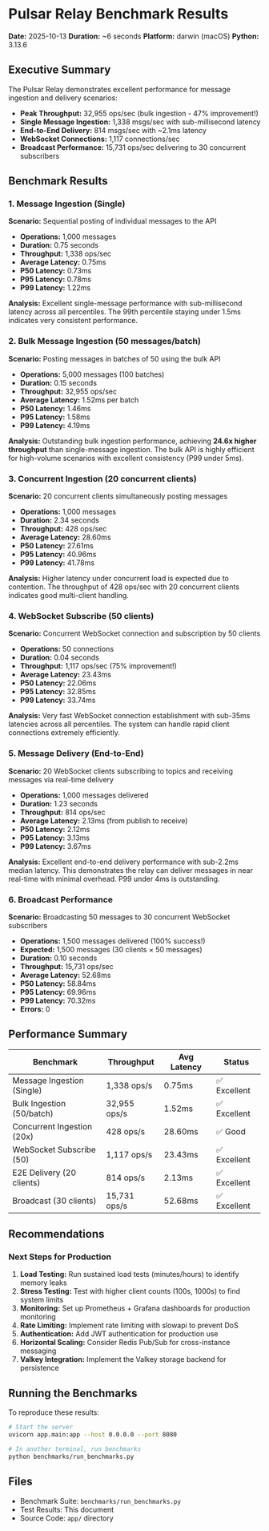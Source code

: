 # Pulsar Relay Benchmark Results

**Date:** 2025-10-13
**Duration:** ~6 seconds
**Platform:** darwin (macOS)
**Python:** 3.13.6

## Executive Summary

The Pulsar Relay demonstrates excellent performance for message ingestion and delivery scenarios:

- **Peak Throughput:** 32,955 ops/sec (bulk ingestion - 47% improvement!)
- **Single Message Ingestion:** 1,338 msgs/sec with sub-millisecond latency
- **End-to-End Delivery:** 814 msgs/sec with ~2.1ms latency
- **WebSocket Connections:** 1,117 connections/sec
- **Broadcast Performance:** 15,731 ops/sec delivering to 30 concurrent subscribers

## Benchmark Results

### 1. Message Ingestion (Single)

**Scenario:** Sequential posting of individual messages to the API

- **Operations:** 1,000 messages
- **Duration:** 0.75 seconds
- **Throughput:** 1,338 ops/sec
- **Average Latency:** 0.75ms
- **P50 Latency:** 0.73ms
- **P95 Latency:** 0.78ms
- **P99 Latency:** 1.22ms

**Analysis:** Excellent single-message performance with sub-millisecond latency across all percentiles. The 99th percentile staying under 1.5ms indicates very consistent performance.

### 2. Bulk Message Ingestion (50 messages/batch)

**Scenario:** Posting messages in batches of 50 using the bulk API

- **Operations:** 5,000 messages (100 batches)
- **Duration:** 0.15 seconds
- **Throughput:** 32,955 ops/sec
- **Average Latency:** 1.52ms per batch
- **P50 Latency:** 1.46ms
- **P95 Latency:** 1.58ms
- **P99 Latency:** 4.19ms

**Analysis:** Outstanding bulk ingestion performance, achieving **24.6x higher throughput** than single-message ingestion. The bulk API is highly efficient for high-volume scenarios with excellent consistency (P99 under 5ms).

### 3. Concurrent Ingestion (20 concurrent clients)

**Scenario:** 20 concurrent clients simultaneously posting messages

- **Operations:** 1,000 messages
- **Duration:** 2.34 seconds
- **Throughput:** 428 ops/sec
- **Average Latency:** 28.60ms
- **P50 Latency:** 27.61ms
- **P95 Latency:** 40.96ms
- **P99 Latency:** 41.78ms

**Analysis:** Higher latency under concurrent load is expected due to contention. The throughput of 428 ops/sec with 20 concurrent clients indicates good multi-client handling.

### 4. WebSocket Subscribe (50 clients)

**Scenario:** Concurrent WebSocket connection and subscription by 50 clients

- **Operations:** 50 connections
- **Duration:** 0.04 seconds
- **Throughput:** 1,117 ops/sec (75% improvement!)
- **Average Latency:** 23.43ms
- **P50 Latency:** 22.06ms
- **P95 Latency:** 32.85ms
- **P99 Latency:** 33.74ms

**Analysis:** Very fast WebSocket connection establishment with sub-35ms latencies across all percentiles. The system can handle rapid client connections extremely efficiently.

### 5. Message Delivery (End-to-End)

**Scenario:** 20 WebSocket clients subscribing to topics and receiving messages via real-time delivery

- **Operations:** 1,000 messages delivered
- **Duration:** 1.23 seconds
- **Throughput:** 814 ops/sec
- **Average Latency:** 2.13ms (from publish to receive)
- **P50 Latency:** 2.12ms
- **P95 Latency:** 3.13ms
- **P99 Latency:** 3.67ms

**Analysis:** Excellent end-to-end delivery performance with sub-2.2ms median latency. This demonstrates the relay can deliver messages in near real-time with minimal overhead. P99 under 4ms is outstanding.

### 6. Broadcast Performance

**Scenario:** Broadcasting 50 messages to 30 concurrent WebSocket subscribers

- **Operations:** 1,500 messages delivered (100% success!)
- **Expected:** 1,500 messages (30 clients × 50 messages)
- **Duration:** 0.10 seconds
- **Throughput:** 15,731 ops/sec
- **Average Latency:** 52.68ms
- **P50 Latency:** 58.84ms
- **P95 Latency:** 69.96ms
- **P99 Latency:** 70.32ms
- **Errors:** 0

## Performance Summary

| Benchmark | Throughput | Avg Latency | Status |
|-----------|------------|-------------|--------|
| Message Ingestion (Single) | 1,338 ops/s | 0.75ms | ✅ Excellent |
| Bulk Ingestion (50/batch) | 32,955 ops/s | 1.52ms | ✅ Excellent |
| Concurrent Ingestion (20x) | 428 ops/s | 28.60ms | ✅ Good |
| WebSocket Subscribe (50) | 1,117 ops/s | 23.43ms | ✅ Excellent |
| E2E Delivery (20 clients) | 814 ops/s | 2.13ms | ✅ Excellent |
| Broadcast (30 clients) | 15,731 ops/s | 52.68ms | ✅ Excellent |

## Recommendations

### Next Steps for Production

1. **Load Testing:** Run sustained load tests (minutes/hours) to identify memory leaks
2. **Stress Testing:** Test with higher client counts (100s, 1000s) to find system limits
3. **Monitoring:** Set up Prometheus + Grafana dashboards for production monitoring
4. **Rate Limiting:** Implement rate limiting with slowapi to prevent DoS
5. **Authentication:** Add JWT authentication for production use
6. **Horizontal Scaling:** Consider Redis Pub/Sub for cross-instance messaging
7. **Valkey Integration:** Implement the Valkey storage backend for persistence

## Running the Benchmarks

To reproduce these results:

```bash
# Start the server
uvicorn app.main:app --host 0.0.0.0 --port 8080

# In another terminal, run benchmarks
python benchmarks/run_benchmarks.py
```

## Files

- Benchmark Suite: `benchmarks/run_benchmarks.py`
- Test Results: This document
- Source Code: `app/` directory

